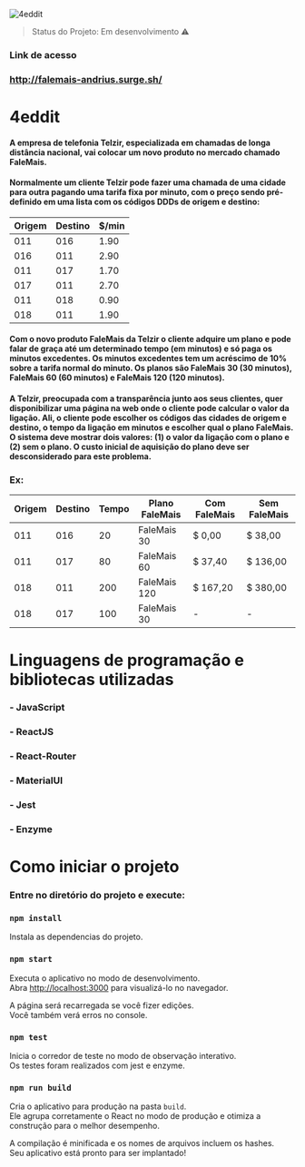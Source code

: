 ![4eddit](https://i.imgur.com/lYaRcNR.png)

> Status do Projeto: Em desenvolvimento :warning:

### Link de acesso
### http://falemais-andrius.surge.sh/

# 4eddit

#### A empresa de telefonia Telzir, especializada em chamadas de longa distância nacional, vai colocar um novo produto no mercado chamado FaleMais.
#### Normalmente um cliente Telzir pode fazer uma chamada de uma cidade para outra pagando uma tarifa fixa por minuto, com o preço sendo pré-definido em uma lista com os códigos DDDs de origem e destino:

Origem | Destino | $/min
------ | ------- | ------
011    | 016     | 1.90
016    | 011     | 2.90
011    | 017     | 1.70
017    | 011     | 2.70
011    | 018     | 0.90
018    | 011     | 1.90

#### Com o novo produto FaleMais da Telzir o cliente adquire um plano e pode falar de graça até um determinado tempo (em minutos) e só paga os minutos excedentes. Os minutos excedentes tem um acréscimo de 10% sobre a tarifa normal do minuto. Os planos são FaleMais 30 (30 minutos), FaleMais 60 (60 minutos) e FaleMais 120 (120 minutos).
#### A Telzir, preocupada com a transparência junto aos seus clientes, quer disponibilizar uma página na web onde o cliente pode calcular o valor da ligação. Ali, o cliente pode escolher os códigos das cidades de origem e destino, o tempo da ligação em minutos e escolher qual o plano FaleMais. O sistema deve mostrar dois valores: (1) o valor da ligação com o plano e (2) sem o plano. O custo inicial de aquisição do plano deve ser desconsiderado para este problema.

### Ex:
Origem | Destino | Tempo | Plano FaleMais | Com FaleMais | Sem FaleMais
------ | ------- | ----- | -------------- | ------------ | ------------ 
011    | 016     | 20    | FaleMais 30    | $ 0,00       | $ 38,00
011    | 017     | 80    | FaleMais 60    | $ 37,40      | $ 136,00
018    | 011     | 200   | FaleMais 120   | $ 167,20     | $ 380,00
018    | 017     | 100   | FaleMais 30    | -            | -

# Linguagens de programação e bibliotecas utilizadas

### - JavaScript
### - ReactJS
### - React-Router
### - MaterialUI
### - Jest
### - Enzyme

# Como iniciar o projeto

### Entre no diretório do projeto e execute:

### `npm install`

Instala as dependencias do projeto.

### `npm start`

Executa o aplicativo no modo de desenvolvimento.<br />
Abra [http://localhost:3000](http://localhost:3000) para visualizá-lo no navegador.

A página será recarregada se você fizer edições. <br />
Você também verá erros no console.

### `npm test`

Inicia o corredor de teste no modo de observação interativo.<br />
Os testes foram realizados com jest e enzyme.

### `npm run build`

Cria o aplicativo para produção na pasta `build`. <br />
Ele agrupa corretamente o React no modo de produção e otimiza a construção para o melhor desempenho.

A compilação é minificada e os nomes de arquivos incluem os hashes. <br />
Seu aplicativo está pronto para ser implantado!

